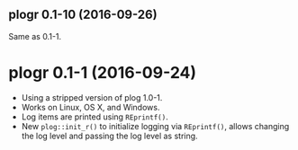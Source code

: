 ## plogr 0.1-10 (2016-09-26)

Same as 0.1-1.



# plogr 0.1-1 (2016-09-24)

- Using a stripped version of plog 1.0-1.
- Works on Linux, OS X, and Windows.
- Log items are printed using `REprintf()`.
- New `plog::init_r()` to initialize logging via  `REprintf()`, allows changing the log level and passing the log level as string.
